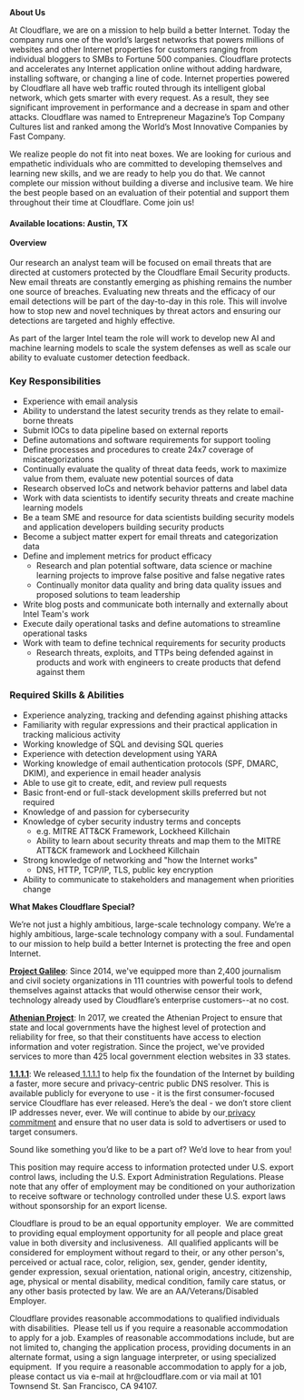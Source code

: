 <div class="content-intro">
	<div><strong>About Us</strong></div>
	<div>
		<p>At Cloudflare, we are on a mission to help build a better Internet. Today the company runs one of the world’s largest networks that powers millions of websites and other Internet properties for customers ranging from individual bloggers to SMBs to Fortune 500 companies. Cloudflare protects and accelerates any Internet application online without adding hardware, installing software, or changing a line of code. Internet properties powered by Cloudflare all have web traffic routed through its intelligent global network, which gets smarter with every request. As a result, they see significant improvement in performance and a decrease in spam and other attacks. Cloudflare was named to Entrepreneur Magazine’s Top Company Cultures list and ranked among the World’s Most Innovative Companies by Fast Company.&nbsp;</p>
		<p><span style="font-weight: 400;">We realize people do not fit into neat boxes. We are looking for curious and empathetic individuals who are committed to developing themselves and learning new skills, and we are ready to help you do that. We cannot complete our mission without building a diverse and inclusive team. We hire the best people based on an evaluation of their potential and support them throughout their time at Cloudflare. Come join us!&nbsp;</span></p>
	</div>
</div>
<h4>Available locations:<strong> Austin, TX<br><br></strong>Overview</h4>
<p>Our research an analyst team will be focused on email threats that are directed at customers protected by the Cloudflare Email Security products. New email threats are constantly emerging as phishing remains the number one source of breaches. Evaluating new threats and the efficacy of our email detections will be part of the day-to-day in this role. This will involve how to stop new and novel techniques by threat actors and ensuring our detections are targeted and highly effective.</p>
<p>As part of the larger Intel team the role will work to develop new AI and machine learning models to scale the system defenses as well as scale our ability to evaluate customer detection feedback.</p>
<h3 id="Role:SecurityResearcher&amp;AnalystEmailThreats-KeyResponsibilities">Key Responsibilities</h3>
<ul>
	<li>Experience with email analysis</li>
	<li>Ability to understand the latest security trends as they relate to email-borne threats</li>
	<li>Submit IOCs to data pipeline based on external reports</li>
	<li>Define automations and software requirements for support tooling</li>
	<li>Define processes and procedures to create 24x7 coverage of miscategorizations</li>
	<li>Continually evaluate the quality of threat data feeds, work to maximize value from them, evaluate new potential sources of data</li>
	<li>Research observed IoCs and network behavior patterns and label data</li>
	<li>Work with data scientists to identify security threats and create machine learning models</li>
	<li>Be a team SME and resource for data scientists building security models and application developers building security products</li>
	<li>Become a subject matter expert for email threats and categorization data</li>
	<li>Define and implement metrics for product efficacy
		<ul>
			<li>Research and plan potential software, data science or machine learning projects to improve false positive and false negative rates</li>
			<li>Continually monitor data quality and bring data quality issues and proposed solutions to team leadership</li>
		</ul>
	</li>
	<li>Write blog posts and communicate both internally and externally about Intel Team's work</li>
	<li>Execute daily operational tasks and define automations to streamline operational tasks</li>
	<li>Work with team to define technical requirements for security products
		<ul>
			<li>Research threats, exploits, and TTPs being defended against in products and work with engineers to create products that defend against them</li>
		</ul>
	</li>
</ul>
<h3 id="Role:SecurityResearcher&amp;AnalystEmailThreats-RequiredSkills&amp;Abilities">Required Skills &amp; Abilities</h3>
<ul>
	<li>Experience analyzing, tracking and defending against phishing attacks</li>
	<li>Familiarity with regular expressions and their practical application in tracking malicious activity</li>
	<li>Working knowledge of SQL and devising SQL queries</li>
	<li>Experience with detection development using YARA</li>
	<li>Working knowledge of email authentication protocols (SPF, DMARC, DKIM), and experience in email header analysis</li>
	<li>Able to use git to create, edit, and review pull requests</li>
	<li>Basic front-end or full-stack development skills preferred but not required</li>
	<li>Knowledge of and passion for cybersecurity</li>
	<li>Knowledge of cyber security industry terms and concepts
		<ul>
			<li>e.g. MITRE ATT&amp;CK Framework, Lockheed Killchain</li>
			<li>Ability to learn about security threats and map them to the MITRE ATT&amp;CK framework and Lockheed Killchain</li>
		</ul>
	</li>
	<li>Strong knowledge of networking and "how the Internet works"
		<ul>
			<li>DNS, HTTP, TCP/IP, TLS, public key encryption</li>
		</ul>
	</li>
	<li>Ability to communicate to stakeholders and management when priorities change</li>
</ul>
<div class="content-conclusion">
	<p><strong>What Makes Cloudflare Special?</strong></p>
	<p><span style="font-weight: 400;">We’re not just a highly ambitious, large-scale technology company. We’re a highly ambitious, large-scale technology company with a soul. Fundamental to our mission to help build a better Internet is protecting the free and open Internet.</span></p>
	<p><a href="https://blog.cloudflare.com/protecting-free-expression-online/"><strong>Project Galileo</strong></a><span style="font-weight: 400;">: Since 2014, we've equipped more than 2,400 journalism and civil society organizations in 111 countries with powerful tools to defend themselves against attacks that would otherwise censor their work, technology already used by Cloudflare’s enterprise customers--at no cost.</span></p>
	<p><strong><a href="https://www.cloudflare.com/athenian/">Athenian Project</a></strong><span style="font-weight: 400;">: In 2017, we created the Athenian Project to ensure that state and local governments have the highest level of protection and reliability for free, so that their constituents have access to election information and voter registration. Since the project, we've provided services to more than 425 local government election websites in 33 states.</span></p>
	<p><a href="https://1.1.1.1/"><strong>1.1.1.1</strong></a><span style="font-weight: 400;">: We released</span><a href="https://1.1.1.1/"> <span style="font-weight: 400;">1.1.1.1</span></a><span style="font-weight: 400;"> to help fix the foundation of the Internet by building a faster, more secure and privacy-centric public DNS resolver. This is available publicly for everyone to use - it is the first consumer-focused service Cloudflare has ever released. Here’s the deal - we don’t store client IP addresses never, ever. We will continue to abide by our</span><a href="https://developers.cloudflare.com/1.1.1.1/privacy/public-dns-resolver"> privacy commitment</a><span style="font-weight: 400;"> and ensure that no user data is sold to advertisers or used to target consumers.</span></p>
	<p><span style="font-weight: 400;">Sound like something you’d like to be a part of? We’d love to hear from you!</span></p>
	<p><span style="font-weight: 400;">This position may require access to information protected under U.S. export control laws, including the U.S. Export Administration Regulations. Please note that any offer of employment may be conditioned on your authorization to receive software or technology controlled under these U.S. export laws without sponsorship for an export license.</span></p>
	<p><span style="font-weight: 400;">Cloudflare is proud to be an equal opportunity employer. &nbsp;We are committed to providing equal employment opportunity for all people and place great value in both diversity and inclusiveness. &nbsp;All qualified applicants will be considered for employment without regard to their, or any other person's, perceived or actual</span> <span style="font-weight: 400;">race, color, religion, sex, gender, gender identity, gender expression, sexual orientation, national origin, ancestry, citizenship, age, physical or mental disability, medical condition, family care status, or any other basis protected by law. </span><span style="font-weight: 400;">We are an AA/Veterans/Disabled Employer.</span></p>
	<p><span style="font-weight: 400;">Cloudflare provides reasonable accommodations to qualified individuals with disabilities. &nbsp;Please tell us if you require a reasonable accommodation to apply for a job. Examples of reasonable accommodations include, but are not limited to, changing the application process, providing documents in an alternate format, using a sign language interpreter, or using specialized equipment. &nbsp;If you require a reasonable accommodation to apply for a job, please contact us via e-mail at </span><span style="font-weight: 400;">hr@cloudflare.com</span><span style="font-weight: 400;"> or via mail at 101 Townsend St. San Francisco, CA 94107.</span></p>
</div>